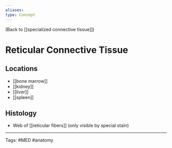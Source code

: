 ```yaml
---
aliases: 
type: Concept
---
```


(Back to [[specialized connective tissue]])

# Reticular Connective Tissue

## Locations
- [[bone marrow]]
- [[kidney]]
- [[liver]]
- [[spleen]]
## Histology
- Web of [[reticular fibers]] (only visible by special stain)

---
Tags: #MED #anatomy 